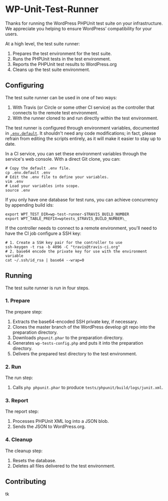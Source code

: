 # WP-Unit-Test-Runner

Thanks for running the WordPress PHPUnit test suite on your infrastructure. We appreciate you helping to ensure WordPress’ compatibility for your users.

At a high level, the test suite runner:

1. Prepares the test environment for the test suite.
2. Runs the PHPUnit tests in the test environment.
3. Reports the PHPUnit test results to WordPress.org
4. Cleans up the test suite environment.

## Configuring

The test suite runner can be used in one of two ways:

1. With Travis (or Circle or some other CI service) as the controller that connects to the remote test environment.
2. With the runner cloned to and run directly within the test environment.

The test runner is configured through environment variables, documented in [`.env.default`](.env.default). It shouldn't need any code modifications; in fact, please refrain from editing the scripts entirely, as it will make it easier to stay up to date.

In a CI service, you can set these environment variables through the service's web console. With a direct Git clone, you can:

    # Copy the default .env file.
    cp .env.default .env
    # Edit the .env file to define your variables.
    vim .env
    # Load your variables into scope.
    source .env

If you only have one database for test runs, you can achieve concurrency by appending build ids:

    export WPT_TEST_DIR=wp-test-runner-$TRAVIS_BUILD_NUMBER
    export WPT_TABLE_PREFIX=wptests_$TRAVIS_BUILD_NUMBER\_

If the controller needs to connect to a remote environment, you'll need to have the CI job configure a SSH key:

    # 1. Create a SSH key pair for the controller to use
    ssh-keygen -t rsa -b 4096 -C "travis@travis-ci.org"
    # 2. base64 encode the private key for use with the environment variable
    cat ~/.ssh/id_rsa | base64 --wrap=0

## Running

The test suite runner is run in four steps.

### 1. Prepare

The prepare step:

1. Extracts the base64-encoded SSH private key, if necessary.
2. Clones the master branch of the WordPress develop git repo into the preparation directory.
3. Downloads `phpunit.phar` to the preparation directory.
4. Generates `wp-tests-config.php` and puts it into the preparation directory.
5. Delivers the prepared test directory to the test environment.

### 2. Run

The run step:

1. Calls `php phpunit.phar` to produce `tests/phpunit/build/logs/junit.xml`.

### 3. Report

The report step:

1. Processes PHPUnit XML log into a JSON blob.
2. Sends the JSON to WordPress.org.

### 4. Cleanup

The cleanup step:

1. Resets the database.
2. Deletes all files delivered to the test environment.

## Contributing

tk

